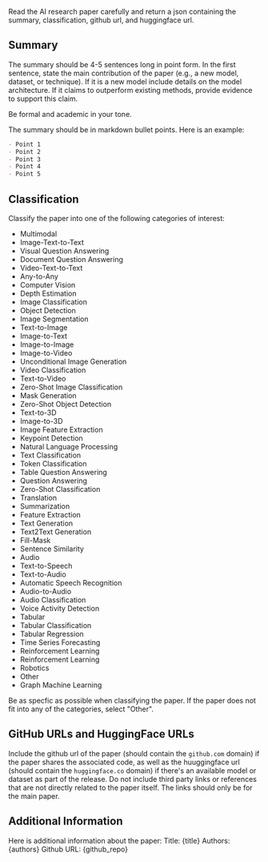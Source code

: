 Read the AI research paper carefully and return a json containing the summary, classification, github url, and huggingface url.

## Summary

The summary should be 4-5 sentences long in point form. In the first sentence, state the main contribution of the paper (e.g., a new model, dataset, or technique). If it is a new model include details on the model architecture. If it claims to outperform existing methods, provide evidence to support this claim. 

Be formal and academic in your tone.

The summary should be in markdown bullet points. Here is an example:
```md
- Point 1
- Point 2
- Point 3
- Point 4
- Point 5
```

## Classification

Classify the paper into one of the following categories of interest:
- Multimodal
- Image-Text-to-Text
- Visual Question Answering
- Document Question Answering
- Video-Text-to-Text
- Any-to-Any
- Computer Vision
- Depth Estimation
- Image Classification
- Object Detection
- Image Segmentation
- Text-to-Image
- Image-to-Text
- Image-to-Image
- Image-to-Video
- Unconditional Image Generation
- Video Classification
- Text-to-Video
- Zero-Shot Image Classification
- Mask Generation
- Zero-Shot Object Detection
- Text-to-3D
- Image-to-3D
- Image Feature Extraction
- Keypoint Detection
- Natural Language Processing
- Text Classification
- Token Classification
- Table Question Answering
- Question Answering
- Zero-Shot Classification
- Translation
- Summarization
- Feature Extraction
- Text Generation
- Text2Text Generation
- Fill-Mask
- Sentence Similarity
- Audio
- Text-to-Speech
- Text-to-Audio
- Automatic Speech Recognition
- Audio-to-Audio
- Audio Classification
- Voice Activity Detection
- Tabular
- Tabular Classification
- Tabular Regression
- Time Series Forecasting
- Reinforcement Learning
- Reinforcement Learning
- Robotics
- Other
- Graph Machine Learning

Be as specfic as possible when classifying the paper. If the paper does not fit into any of the categories, select "Other".

## GitHub URLs and HuggingFace URLs

Include the github url of the paper (should contain the `github.com` domain) if the paper shares the associated code, as well as the huuggingface url (should contain the `huggingface.co` domain) if there's an available model or dataset as part of the release. Do not include third party links or references that are not directly related to the paper itself. The links should only be for the main paper.

## Additional Information

Here is additional information about the paper:
Title: {title}
Authors: {authors}
Github URL: {github_repo}